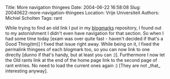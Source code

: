 Title: More navigation thingees
Date: 2004-06-22 16:58:08
Slug: 20040622-more-navigation-thingees
Location: Vrije Universiteit
Authors: Michiel Scholten
Tags: rant

<p>While trying to find an old link I put in my <a href="blogmarks.php">blogmarks</a> repository, I found out to my astonishment I didn't even have navigation for that section. So when I had some time today [exam was over quite fast - haven't decided if that's a Good Thing(tm)] I fixed that issue right away. While being on it, I fixed the permalink thingees of each blogmark too, so you can now link to one directly [dunno if that's handy, but at least you can :)]. Furthermore I now let the Old rants link at the end of the home page link to the second page of rant entries. No need to load the current ones again :) [They are not _that_ interesting anyway].</p>